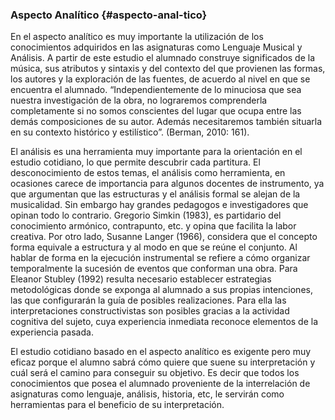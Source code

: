 ### Aspecto Analítico {#aspecto-anal-tico}

En el aspecto analítico es muy importante la utilización de los conocimientos adquiridos en las asignaturas como Lenguaje Musical y Análisis. A partir de este estudio el alumnado construye significados de la música, sus atributos  y sintaxis y del contexto del que provienen las formas, los autores y la exploración de las fuentes, de acuerdo al nivel en que se encuentra el alumnado. “Independientemente de lo minuciosa que sea nuestra investigación de la obra, no lograremos comprenderla completamente si no somos conscientes del lugar que ocupa entre las demás composiciones de su autor. Además necesitaremos también situarla en su contexto histórico y estilístico”. \(Berman, 2010: 161\).

El análisis es una herramienta muy importante para la orientación en el estudio cotidiano, lo que permite descubrir cada partitura. El desconocimiento de estos temas, el análisis como herramienta, en ocasiones carece de importancia para algunos docentes de instrumento, ya que argumentan que las estructuras y el análisis formal se alejan de la musicalidad. Sin embargo hay grandes pedagogos e investigadores que opinan todo lo contrario. Gregorio Simkin \(1983\), es partidario del conocimiento armónico, contrapunto, etc. y opina que facilita la labor creativa. Por otro lado, Susanne Langer \(1966\), considera que el concepto forma equivale a estructura y al modo en que se reúne el conjunto. Al hablar de forma en la ejecución instrumental se refiere a cómo organizar temporalmente la sucesión de eventos que conforman una obra. Para Eleanor Stubley \(1992\) resulta necesario establecer estrategias metodológicas donde se exponga al alumnado a sus propias intenciones, las que configurarán la guía de posibles realizaciones. Para ella las interpretaciones constructivistas son posibles gracias a la actividad cognitiva del sujeto, cuya experiencia inmediata reconoce elementos de la experiencia pasada.

El estudio cotidiano basado en el aspecto analítico es exigente pero muy eficaz porque el alumno sabrá cómo quiere que suene su interpretación y cuál será el camino para conseguir su objetivo. Es decir que todos los conocimientos que posea el alumnado proveniente de la interrelación de asignaturas como lenguaje, análisis, historia, etc, le servirán como herramientas para el beneficio de su interpretación.

#### 



